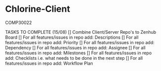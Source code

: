# Chlorine-Client
COMP30022

TASKS TO COMPLETE (15/08)
[] Combine Client/Server Repo's to Zenhub Board
[] For all features/issues in repo add: Descriptions
[] For all features/issues in repo add: Priority
[] For all features/issues in repo add: Dependency
[] For all features/issues in repo add: Assignee
[] For all features/issues in repo add: Milestones
[] For all features/issues in repo add: Checklists i.e. what needs to be done in the next step 
[] For all features/issues in repo add: Workflow Plan 
